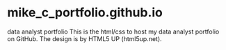 # mike_c_portfolio.github.io
data analyst portfolio
This is the html/css to host my data analyst portfolio on GitHub. The design is by HTML5 UP (html5up.net).  
